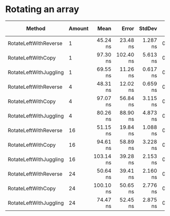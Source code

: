 # Rotating an array
|                 Method | Amount |      Mean |     Error |   StdDev |  Gen 0 | Gen 1 | Gen 2 | Allocated |
|----------------------- |------- |----------:|----------:|---------:|-------:|------:|------:|----------:|
|  RotateLeftWithReverse |      1 |  45.24 ns |  23.48 ns | 1.287 ns | 0.0185 |     - |     - |      80 B |
|     RotateLeftWithCopy |      1 |  97.30 ns | 102.40 ns | 5.613 ns | 0.0371 |     - |     - |     160 B |
| RotateLeftWithJuggling |      1 |  69.55 ns |  11.26 ns | 0.617 ns | 0.0185 |     - |     - |      80 B |
|  RotateLeftWithReverse |      4 |  48.31 ns |  12.02 ns | 0.659 ns | 0.0185 |     - |     - |      80 B |
|     RotateLeftWithCopy |      4 |  97.07 ns |  56.84 ns | 3.115 ns | 0.0371 |     - |     - |     160 B |
| RotateLeftWithJuggling |      4 |  80.26 ns |  88.90 ns | 4.873 ns | 0.0185 |     - |     - |      80 B |
|  RotateLeftWithReverse |     16 |  51.15 ns |  19.84 ns | 1.088 ns | 0.0185 |     - |     - |      80 B |
|     RotateLeftWithCopy |     16 |  94.61 ns |  58.89 ns | 3.228 ns | 0.0371 |     - |     - |     160 B |
| RotateLeftWithJuggling |     16 | 103.14 ns |  39.28 ns | 2.153 ns | 0.0185 |     - |     - |      80 B |
|  RotateLeftWithReverse |     24 |  50.64 ns |  39.41 ns | 2.160 ns | 0.0185 |     - |     - |      80 B |
|     RotateLeftWithCopy |     24 | 100.10 ns |  50.65 ns | 2.776 ns | 0.0371 |     - |     - |     160 B |
| RotateLeftWithJuggling |     24 |  74.47 ns |  52.45 ns | 2.875 ns | 0.0185 |     - |     - |      80 B |


